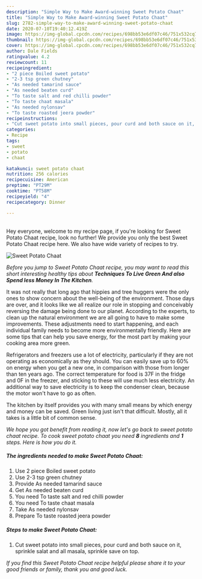 ```yaml
---
description: "Simple Way to Make Award-winning Sweet Potato Chaat"
title: "Simple Way to Make Award-winning Sweet Potato Chaat"
slug: 2782-simple-way-to-make-award-winning-sweet-potato-chaat
date: 2020-07-10T19:40:12.419Z
image: https://img-global.cpcdn.com/recipes/698bb53e6df07c46/751x532cq70/sweet-potato-chaat-recipe-main-photo.jpg
thumbnail: https://img-global.cpcdn.com/recipes/698bb53e6df07c46/751x532cq70/sweet-potato-chaat-recipe-main-photo.jpg
cover: https://img-global.cpcdn.com/recipes/698bb53e6df07c46/751x532cq70/sweet-potato-chaat-recipe-main-photo.jpg
author: Dale Fields
ratingvalue: 4.2
reviewcount: 11
recipeingredient:
- "2 piece Boiled sweet potato"
- "2-3 tsp green chutney"
- "As needed tamarind sauce"
- "As needed beaten curd"
- "To taste salt and red chilli powder"
- "To taste chaat masala"
- "As needed nylonsav"
- "To taste roasted jeera powder"
recipeinstructions:
- "Cut sweet potato into small pieces, pour curd and both sauce on it, sprinkle salat and all masala, sprinkle save on top."
categories:
- Recipe
tags:
- sweet
- potato
- chaat

katakunci: sweet potato chaat 
nutrition: 256 calories
recipecuisine: American
preptime: "PT29M"
cooktime: "PT58M"
recipeyield: "4"
recipecategory: Dinner

---
```

<br>
Hey everyone, welcome to my recipe page, if you're looking for Sweet Potato Chaat recipe, look no further! We provide you only the best Sweet Potato Chaat recipe here. We also have wide variety of recipes to try.
<br>


![Sweet Potato Chaat](https://img-global.cpcdn.com/recipes/698bb53e6df07c46/751x532cq70/sweet-potato-chaat-recipe-main-photo.jpg)

<i>Before you jump to Sweet Potato Chaat recipe, you may want to read this short interesting healthy tips about 
<strong>Techniques To Live Green And also Spend less Money In The Kitchen</strong>.</i>
</br>

It was not really that long ago that hippies and tree huggers were the only ones to show concern about the well-being of the environment. Those days are over, and it looks like we all realize our role in stopping and conceivably reversing the damage being done to our planet. According to the experts, to clean up the natural environment we are all going to have to make some improvements. These adjustments need to start happening, and each individual family needs to become more environmentally friendly. Here are some tips that can help you save energy, for the most part by making your cooking area more green.

Refrigerators and freezers use a lot of electricity, particularly if they are not operating as economically as they should. You can easily save up to 60% on energy when you get a new one, in comparison with those from longer than ten years ago. The correct temperature for food is 37F in the fridge and 0F in the freezer, and sticking to these will use much less electricity. An additional way to save electricity is to keep the condenser clean, because the motor won't have to go as often.

The kitchen by itself provides you with many small means by which energy and money can be saved. Green living just isn't that difficult. Mostly, all it takes is a little bit of common sense.


<i>We hope you got benefit from reading it, now let's go back to sweet potato chaat recipe. To cook sweet potato chaat you need <strong>8</strong> ingredients and <strong>1</strong> steps. Here is how you do it.
</i>

##### The ingredients needed to make Sweet Potato Chaat:

1. Use 2 piece Boiled sweet potato
1. Use 2-3 tsp green chutney
1. Provide As needed tamarind sauce
1. Get As needed beaten curd
1. You need To taste salt and red chilli powder
1. You need To taste chaat masala
1. Take As needed nylonsav
1. Prepare To taste roasted jeera powder


##### Steps to make Sweet Potato Chaat:

1. Cut sweet potato into small pieces, pour curd and both sauce on it, sprinkle salat and all masala, sprinkle save on top.


<i>If you find this Sweet Potato Chaat recipe helpful please share it to your good friends or family, thank you and good luck.</i>
